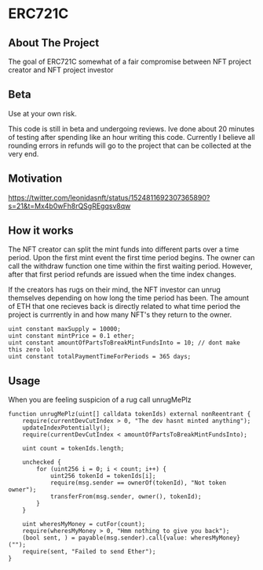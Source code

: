 # ERC721C

## About The Project

The goal of ERC721C somewhat of a fair compromise between NFT project creator and NFT project investor

## Beta

Use at your own risk.

This code is still in beta and undergoing reviews. Ive done about 20 minutes of testing after spending like an hour writing this code. Currently I believe all rounding errors in refunds will go to the project that can be collected at the very end.

## Motivation

https://twitter.com/leonidasnft/status/1524811692307365890?s=21&t=Mx4b0wFh8rQSgREgqsv8qw

## How it works

The NFT creator can split the mint funds into different parts over a time period. Upon the first mint event the first time period begins. The owner can call the withdraw function one time within the first waiting period. However, after that first period refunds are issued when the time index changes.

If the creators has rugs on their mind, the NFT investor can unrug themselves depending on how long the time period has been. The amount of ETH that one recieves back is directly related to what time period the project is currrently in and how many NFT's they return to the owner.

```solidity
uint constant maxSupply = 10000;
uint constant mintPrice = 0.1 ether;
uint constant amountOfPartsToBreakMintFundsInto = 10; // dont make this zero lol
uint constant totalPaymentTimeForPeriods = 365 days;
```

## Usage

When you are feeling suspicion of a rug call unrugMePlz

```solidity
function unrugMePlz(uint[] calldata tokenIds) external nonReentrant {
    require(currentDevCutIndex > 0, "The dev hasnt minted anything");
    updateIndexPotentially();
    require(currentDevCutIndex < amountOfPartsToBreakMintFundsInto);

    uint count = tokenIds.length;
        
    unchecked {
        for (uint256 i = 0; i < count; i++) {
            uint256 tokenId = tokenIds[i];
            require(msg.sender == ownerOf(tokenId), "Not token owner");
            transferFrom(msg.sender, owner(), tokenId);
        }
    }

    uint wheresMyMoney = cutFor(count);
    require(wheresMyMoney > 0, "Hmm nothing to give you back");
    (bool sent, ) = payable(msg.sender).call{value: wheresMyMoney}("");
    require(sent, "Failed to send Ether");
}
```

